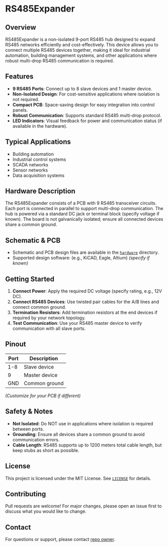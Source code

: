 # RS485Expander

## Overview

RS485Expander is a non-isolated 9-port RS485 hub designed to expand RS485 networks efficiently and cost-effectively. This device allows you to connect multiple RS485 devices together, making it ideal for industrial automation, building management systems, and other applications where robust multi-drop RS485 communication is required.

## Features

- **9 RS485 Ports**: Connect up to 8 slave devices and 1 master device.
- **Non-Isolated Design**: For cost-sensitive applications where isolation is not required.
- **Compact PCB**: Space-saving design for easy integration into control panels.
- **Robust Communication**: Supports standard RS485 multi-drop protocol.
- **LED Indicators**: Visual feedback for power and communication status (if available in the hardware).

## Typical Applications

- Building automation
- Industrial control systems
- SCADA networks
- Sensor networks
- Data acquisition systems

## Hardware Description

The RS485Expander consists of a PCB with 9 RS485 transceiver circuits. Each port is connected in parallel to support multi-drop communication. The hub is powered via a standard DC jack or terminal block (specify voltage if known). The board is not galvanically isolated; ensure all connected devices share a common ground.

## Schematic & PCB

- Schematic and PCB design files are available in the [`hardware`](./hardware) directory.
- Supported design software: (e.g., KiCAD, Eagle, Altium) *(specify if known)*

## Getting Started

1. **Connect Power**: Apply the required DC voltage (specify rating, e.g., 12V DC).
2. **Connect RS485 Devices**: Use twisted pair cables for the A/B lines and connect common ground.
3. **Termination Resistors**: Add termination resistors at the end devices if required by your network topology.
4. **Test Communication**: Use your RS485 master device to verify communication with all slave ports.

## Pinout

| Port | Description      |
|------|-----------------|
| 1-8  | Slave device    |
| 9    | Master device   |
| GND  | Common ground   |

*(Customize for your PCB if different)*

## Safety & Notes

- **Not Isolated**: Do NOT use in applications where isolation is required between ports.
- **Grounding**: Ensure all devices share a common ground to avoid communication errors.
- **Cable Length**: RS485 supports up to 1200 meters total cable length, but keep stubs as short as possible.

## License

This project is licensed under the MIT License. See [`LICENSE`](./LICENSE) for details.

## Contributing

Pull requests are welcome! For major changes, please open an issue first to discuss what you would like to change.

## Contact

For questions or support, please contact [repo owner](https://github.com/eldar6776).
